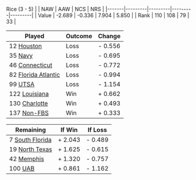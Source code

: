 Rice (3 - 5)
|       |   NAW   |   AAW   |   NCS   |   NRS   |
|-------|---------|---------|---------|---------|
| Value |  -2.689 |  -0.336 |   7.904 |   5.850 |
| Rank  |     110 |     108 |      79 |      33 |

| Played                    | Outcome    |  Change  |
|---------------------------|------------|----------|
|  12 [Houston               ](Houston.md)| Loss       | -  0.556 |
|  35 [Navy                  ](Navy.md)| Loss       | -  0.695 |
|  46 [Connecticut           ](Connecticut.md)| Loss       | -  0.772 |
|  82 [Florida Atlantic      ](FloridaAtlantic.md)| Loss       | -  0.994 |
|  99 [UTSA                  ](UTSA.md)| Loss       | -  1.154 |
| 122 [Louisiana             ](Louisiana.md)| Win        | +  0.662 |
| 130 [Charlotte             ](Charlotte.md)| Win        | +  0.493 |
| 137 [Non-FBS               ](NonFBS.md)| Win        | +  0.333 |

| Remaining                 |  If Win  |  If Loss |
|---------------------------|----------|----------|
|   7 [South Florida         ](SouthFlorida.md)| +  2.043 | -  0.489 |
|  19 [North Texas           ](NorthTexas.md)| +  1.625 | -  0.615 |
|  42 [Memphis               ](Memphis.md)| +  1.320 | -  0.757 |
| 100 [UAB                   ](UAB.md)| +  0.861 | -  1.162 |

